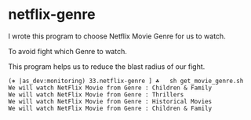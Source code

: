 # netflix-genre

I wrote this program to choose Netflix Movie Genre for us to watch.

To avoid fight which Genre to watch.

This program helps us to reduce the blast radius of our fight.

```shell
(⎈ |as_dev:monitoring) 33.netflix-genre ] ☘   sh get_movie_genre.sh
We will watch NetFlix Movie from Genre : Children & Family
We will watch NetFlix Movie from Genre : Thrillers
We will watch NetFlix Movie from Genre : Historical Movies
We will watch NetFlix Movie from Genre : Children & Family

```
